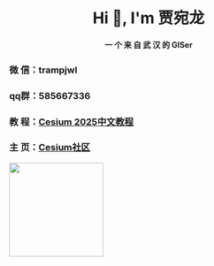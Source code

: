 <h1 align="center">Hi 👋, I'm 贾宛龙  </h1>

<h4 align="center" >一 个 来 自 武 汉 的  GISer  </h4>


### 微 信：trampjwl

### qq群：585667336


### 教 程：[Cesium 2025中文教程](https://jiawanlong.github.io/Cesium-Examples/)


### 主 页：[Cesium社区](https://jiawanlong.github.io/)


<img height="170em" src="https://github-readme-stats-eight-theta.vercel.app/api?username=jiawanlong&show_icons=true&theme=algolia&include_all_commits=true&count_private=true"/>

